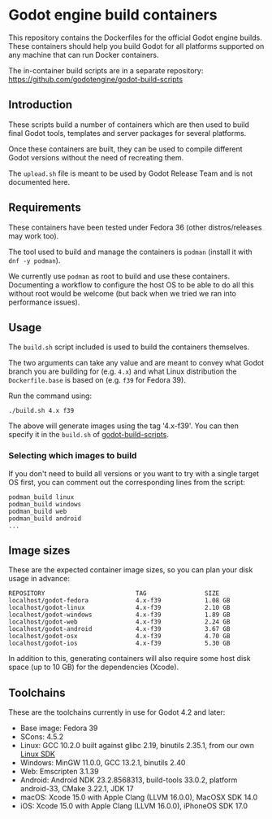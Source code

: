 # Godot engine build containers

This repository contains the Dockerfiles for the official Godot engine builds.
These containers should help you build Godot for all platforms supported on
any machine that can run Docker containers.

The in-container build scripts are in a separate repository:
https://github.com/godotengine/godot-build-scripts


## Introduction

These scripts build a number of containers which are then used to build final
Godot tools, templates and server packages for several platforms.

Once these containers are built, they can be used to compile different Godot
versions without the need of recreating them.

The `upload.sh` file is meant to be used by Godot Release Team and is not
documented here.


## Requirements

These containers have been tested under Fedora 36 (other distros/releases may work too).

The tool used to build and manage the containers is `podman` (install it with `dnf -y podman`).

We currently use `podman` as root to build and use these containers. Documenting a workflow to
configure the host OS to be able to do all this without root would be welcome (but back when we
tried we ran into performance issues).


## Usage

The `build.sh` script included is used to build the containers themselves.

The two arguments can take any value and are meant to convey what Godot branch
you are building for (e.g. `4.x`) and what Linux distribution the `Dockerfile.base`
is based on (e.g. `f39` for Fedora 39).

Run the command using:

    ./build.sh 4.x f39

The above will generate images using the tag '4.x-f39'.
You can then specify it in the `build.sh` of
[godot-build-scripts](https://github.com/godotengine/godot-build-scripts).


### Selecting which images to build

If you don't need to build all versions or you want to try with a single target OS first,
you can comment out the corresponding lines from the script:

    podman_build linux
    podman_build windows
    podman_build web
    podman_build android
    ...


## Image sizes

These are the expected container image sizes, so you can plan your disk usage in advance:

    REPOSITORY                         TAG                SIZE
    localhost/godot-fedora             4.x-f39            1.08 GB
    localhost/godot-linux              4.x-f39            2.10 GB
    localhost/godot-windows            4.x-f39            1.89 GB
    localhost/godot-web                4.x-f39            2.24 GB
    localhost/godot-android            4.x-f39            3.67 GB
    localhost/godot-osx                4.x-f39            4.70 GB
    localhost/godot-ios                4.x-f39            5.30 GB

In addition to this, generating containers will also require some host disk space
(up to 10 GB) for the dependencies (Xcode).


## Toolchains

These are the toolchains currently in use for Godot 4.2 and later:

- Base image: Fedora 39
- SCons: 4.5.2
- Linux: GCC 10.2.0 built against glibc 2.19, binutils 2.35.1, from our own [Linux SDK](https://github.com/godotengine/buildroot)
- Windows: MinGW 11.0.0, GCC 13.2.1, binutils 2.40
- Web: Emscripten 3.1.39
- Android: Android NDK 23.2.8568313, build-tools 33.0.2, platform android-33, CMake 3.22.1, JDK 17
- macOS: Xcode 15.0 with Apple Clang (LLVM 16.0.0), MacOSX SDK 14.0
- iOS: Xcode 15.0 with Apple Clang (LLVM 16.0.0), iPhoneOS SDK 17.0
